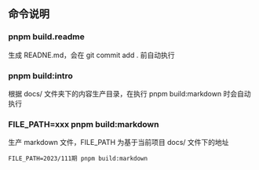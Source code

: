 ## 命令说明
### pnpm build.readme

生成 READNE.md，会在 git commit add . 前自动执行

### pnpm build:intro

根据 docs/ 文件夹下的内容生产目录，在执行 pnpm build:markdown 时会自动执行

### FILE_PATH=xxx pnpm build:markdown
生产 markdown 文件，FILE_PATH 为基于当前项目 docs/ 文件下的地址
```
FILE_PATH=2023/111期 pnpm build:markdown
```
